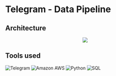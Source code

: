 # Telegram - Data Pipeline  

## Architecture

<p align="center"><img src="image/architecture.png"></p>


## Tools used

![Telegram](https://img.shields.io/badge/-Telegram_Bots-blue?style=flat-square&logo=telegram) 
![Amazon AWS](https://img.shields.io/badge/AWS-black?style=flat-square&logo=amazon-aws)
![Python](https://img.shields.io/badge/Python-black?style=flat-square&logo=python)
![SQL](https://img.shields.io/badge/-SQL-black?style=flat-square&logo=sqlite)


